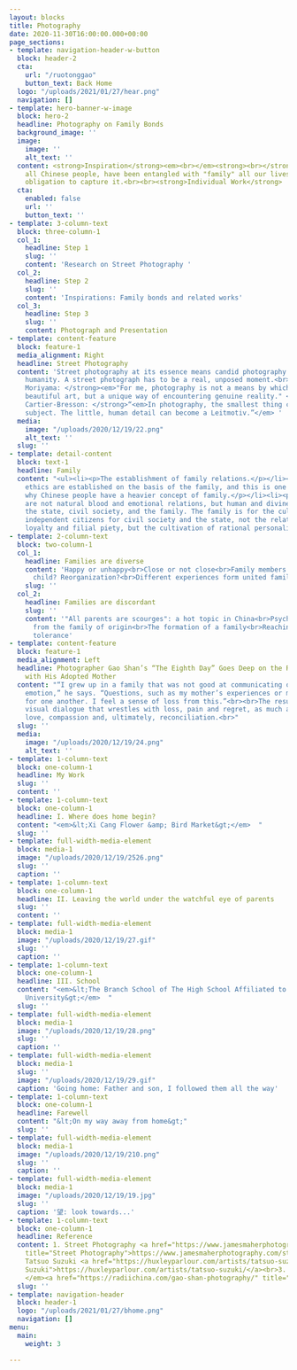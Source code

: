 ```yaml
---
layout: blocks
title: Photography
date: 2020-11-30T16:00:00.000+00:00
page_sections:
- template: navigation-header-w-button
  block: header-2
  cta:
    url: "/ruotonggao"
    button_text: Back Home
  logo: "/uploads/2021/01/27/hear.png"
  navigation: []
- template: hero-banner-w-image
  block: hero-2
  headline: Photography on Family Bonds
  background_image: ''
  image:
    image: ''
    alt_text: ''
  content: <strong>Inspiration</strong><em><br></em><strong><br></strong>I, and indeed
    all Chinese people, have been entangled with "family" all our lives. I feel the
    obligation to capture it.<br><br><strong>Individual Work</strong>
  cta:
    enabled: false
    url: ''
    button_text: ''
- template: 3-column-text
  block: three-column-1
  col_1:
    headline: Step 1
    slug: ''
    content: 'Research on Street Photography '
  col_2:
    headline: Step 2
    slug: ''
    content: 'Inspirations: Family bonds and related works'
  col_3:
    headline: Step 3
    slug: ''
    content: Photograph and Presentation
- template: content-feature
  block: feature-1
  media_alignment: Right
  headline: Street Photography
  content: 'Street photography at its essence means candid photography of people and
    humanity. A street photograph has to be a real, unposed moment.<br><em><br></em><strong>Daido
    Moriyama: </strong><em>"For me, photography is not a means by which to create
    beautiful art, but a unique way of encountering genuine reality." </em><strong><br>Henri
    Cartier-Bresson: </strong>“<em>In photography, the smallest thing can be a great
    subject. The little, human detail can become a Leitmotiv.”</em> '
  media:
    image: "/uploads/2020/12/19/22.png"
    alt_text: ''
  slug: ''
- template: detail-content
  block: text-1
  headline: Family
  content: "<ul><li><p>The establishment of family relations.</p></li><li><p>Chinese
    ethics are established on the basis of the family, and this is one of the reasons
    why Chinese people have a heavier concept of family.</p></li><li><p>Hegel's ethics
    are not natural blood and emotional relations, but human and divine laws, including
    the state, civil society, and the family. The family is for the cultivation of
    independent citizens for civil society and the state, not the relationship of
    loyalty and filial piety, but the cultivation of rational personality.</p></li></ul>"
- template: 2-column-text
  block: two-column-1
  col_1:
    headline: Families are diverse
    content: 'Happy or unhappy<br>Close or not close<br>Family members: parents? Only
      child? Reorganization?<br>Different experiences form united families'
    slug: ''
  col_2:
    headline: Families are discordant
    slug: ''
    content: '"All parents are scourges": a hot topic in China<br>Psychological trauma
      from the family of origin<br>The formation of a family<br>Reaching happiness:
      tolerance'
- template: content-feature
  block: feature-1
  media_alignment: Left
  headline: Photographer Gao Shan’s “The Eighth Day” Goes Deep on the Relationship
    with His Adopted Mother
  content: "“I grew up in a family that was not good at communicating or expressing
    emotion,” he says. “Questions, such as my mother’s experiences or my own are hazy
    for one another. I feel a sense of loss from this.”<br><br>The result is a compelling
    visual dialogue that wrestles with loss, pain and regret, as much as it embraces
    love, compassion and, ultimately, reconciliation.<br>"
  slug: ''
  media:
    image: "/uploads/2020/12/19/24.png"
    alt_text: ''
- template: 1-column-text
  block: one-column-1
  headline: My Work
  slug: ''
  content: ''
- template: 1-column-text
  block: one-column-1
  headline: I. Where does home begin?
  content: "<em>&lt;Xi Cang Flower &amp; Bird Market&gt;</em>  "
  slug: ''
- template: full-width-media-element
  block: media-1
  image: "/uploads/2020/12/19/2526.png"
  slug: ''
  caption: ''
- template: 1-column-text
  block: one-column-1
  headline: II. Leaving the world under the watchful eye of parents
  slug: ''
  content: ''
- template: full-width-media-element
  block: media-1
  image: "/uploads/2020/12/19/27.gif"
  slug: ''
  caption: ''
- template: 1-column-text
  block: one-column-1
  headline: III. School
  content: "<em>&lt;The Branch School of The High School Affiliated to Shaanxi Normal
    University&gt;</em>  "
  slug: ''
- template: full-width-media-element
  block: media-1
  image: "/uploads/2020/12/19/28.png"
  slug: ''
  caption: ''
- template: full-width-media-element
  block: media-1
  slug: ''
  image: "/uploads/2020/12/19/29.gif"
  caption: 'Going home: Father and son, I followed them all the way'
- template: 1-column-text
  block: one-column-1
  headline: Farewell
  content: "&lt;On my way away from home&gt;"
  slug: ''
- template: full-width-media-element
  block: media-1
  image: "/uploads/2020/12/19/210.png"
  slug: ''
  caption: ''
- template: full-width-media-element
  block: media-1
  image: "/uploads/2020/12/19/19.jpg"
  slug: ''
  caption: '望: look towards...'
- template: 1-column-text
  block: one-column-1
  headline: Reference
  content: 1. Street Photography <a href="https://www.jamesmaherphotography.com/street_photography/what-is-street-photography/"
    title="Street Photography">https://www.jamesmaherphotography.com/street_photography/what-is-street-photography/</a><br>2.
    Tatsuo Suzuki <a href="https://huxleyparlour.com/artists/tatsuo-suzuki/" title="Tatsuo
    Suzuki">https://huxleyparlour.com/artists/tatsuo-suzuki/</a><br>3. Gao Shan<em>
    </em><a href="https://radiichina.com/gao-shan-photography/" title="Gao Shan">https://radiichina.com/gao-shan-photography/</a>
  slug: ''
- template: navigation-header
  block: header-1
  logo: "/uploads/2021/01/27/bhome.png"
  navigation: []
menu:
  main:
    weight: 3

---
```

